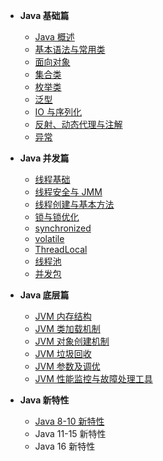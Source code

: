 + **Java 基础篇**
    + [Java 概述](/basic/backend/java/basic/1_java_overview.md)
    + [基本语法与常用类](/basic/backend/java/basic/2_syntax_and_object.md)
    + [面向对象](/basic/backend/java/basic/3_oop.md)
    + [集合类](/basic/backend/java/basic/4_collection.md)
    + [枚举类](/basic/backend/java/basic/5_enum.md)
    + [泛型](/basic/backend/java/basic/6_generic.md)
    + [IO 与序列化](/basic/backend/java/basic/7_io_and_serialization.md)
    + [反射、动态代理与注解](/basic/backend/java/basic/8_reflection_proxy_annotation.md)
    + [异常](/basic/backend/java/basic/9_exception.md)

+ **Java 并发篇**
    + [线程基础](/basic/backend/java/concurrent/1_thread_basic.md)
    + [线程安全与 JMM](/basic/backend/java/concurrent/2_thread_safe_and_jmm.md)
    + [线程创建与基本方法](/basic/backend/java/concurrent/3_thread_create_and_basic_method.md)
    + [锁与锁优化](/basic/backend/java/concurrent/4_lock_optimize.md)
    + [synchronized](/basic/backend/java/concurrent/5_synchronized.md)
    + [volatile](/basic/backend/java/concurrent/6_volatile.md)
    + [ThreadLocal](/basic/backend/java/concurrent/7_threadlocal.md)
    + [线程池](/basic/backend/java/concurrent/8_threadpool.md)
    + [并发包](/basic/backend/java/concurrent/9_j_u_c.md)

+ **Java 底层篇**
    + [JVM 内存结构](/basic/backend/java/jvm/1_jvm_memory_structure.md)
    + [JVM 类加载机制](/basic/backend/java/jvm/2_jvm_class_loader.md)
    + [JVM 对象创建机制](/basic/backend/java/jvm/3_java_object_model.md)
    + [JVM 垃圾回收](/basic/backend/java/jvm/4_jvm_garbage_collection.md)
    + [JVM 参数及调优](/basic/backend/java/jvm/5_jvm_parameter_optimization.md)
    + [JVM 性能监控与故障处理工具](/basic/backend/java/jvm/6_jvm_performance_monitoring.md)

+ **Java 新特性**
    + [Java 8-10 新特性](/basic/backend/java/new-feature/1_java8_10.md)
    + Java 11-15 新特性
    + Java 16 新特性